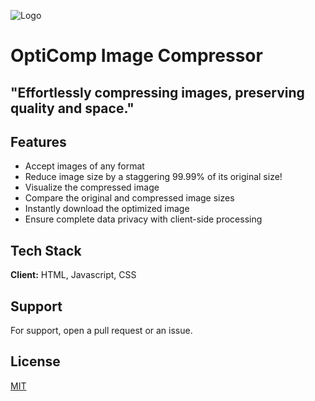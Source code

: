 
![Logo](https://raw.githubusercontent.com/Kboateng346/OptiComp/main/README/logo.png)
# OptiComp Image Compressor
##  "Effortlessly compressing images, preserving quality and space."


## Features

- Accept images of any format
- Reduce image size by a staggering 99.99% of its original size!
- Visualize the compressed image
- Compare the original and compressed image sizes
- Instantly download the optimized image
- Ensure complete data privacy with client-side processing

## Tech Stack

**Client:** HTML, Javascript, CSS


## Support

For support, open a pull request or an issue.

## License

[MIT](https://choosealicense.com/licenses/mit/)
